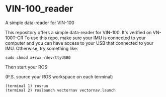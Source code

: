 # VIN-100_reader
A simple data-reader for VIN-100 

This repository offers a simple data-reader for VIN-100. It's verified on VN-100T-CR
To use this repo, make sure your IMU is connected to your computer and you can have access to your USB that connected to your IMU. Otherwise, try something like: 
```
sudo chmod a+rwx /dev/ttyUSB0
```
Then start your ROS:

(P.S. source your ROS workspace on each terminal)
```
(terminal 1) rosrun
(terminal 2) roslaunch vectornav vectornav.launch
```
